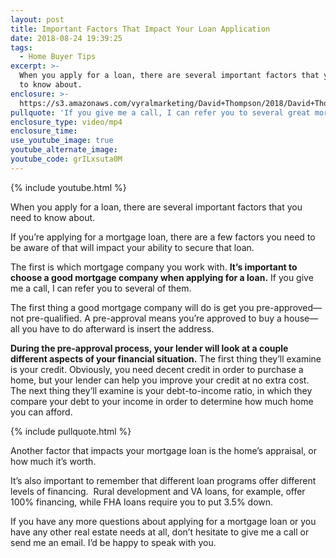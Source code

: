 ```yaml
---
layout: post
title: Important Factors That Impact Your Loan Application
date: 2018-08-24 19:39:25
tags:
  - Home Buyer Tips
excerpt: >-
  When you apply for a loan, there are several important factors that you need
  to know about.
enclosure: >-
  https://s3.amazonaws.com/vyralmarketing/David+Thompson/2018/David+Thompson+and+Associates+%257C+Every+Corner+Realty-+Applying+for+a+loan.mp4
pullquote: 'If you give me a call, I can refer you to several great mortgage companies.'
enclosure_type: video/mp4
enclosure_time:
use_youtube_image: true
youtube_alternate_image:
youtube_code: grILxsuta0M
---
```


{% include youtube.html %}

When you apply for a loan, there are several important factors that you need to know about.

If you’re applying for a mortgage loan, there are a few factors you need to be aware of that will impact your ability to secure that loan.&nbsp;

The first is which mortgage company you work with. **It’s important to choose a good mortgage company when applying for a loan.** If you give me a call, I can refer you to several of them.&nbsp;

The first thing a good mortgage company will do is get you pre-approved—not pre-qualified. A pre-approval means you’re approved to buy a house—all you have to do afterward is insert the address.&nbsp;

**During the pre-approval process, your lender will look at a couple different aspects of your financial situation.** The first thing they’ll examine is your credit. Obviously, you need decent credit in order to purchase a home, but your lender can help you improve your credit at no extra cost. The next thing they’ll examine is your debt-to-income ratio, in which they compare your debt to your income in order to determine how much home you can afford.

{% include pullquote.html %}

Another factor that impacts your mortgage loan is the home’s appraisal, or how much it’s worth.&nbsp;

It’s also important to remember that different loan programs offer different levels of financing. &nbsp;Rural development and VA loans, for example, offer 100% financing, while FHA loans require you to put 3.5% down.&nbsp;

If you have any more questions about applying for a mortgage loan or you have any other real estate needs at all, don’t hesitate to give me a call or send me an email. I’d be happy to speak with you.